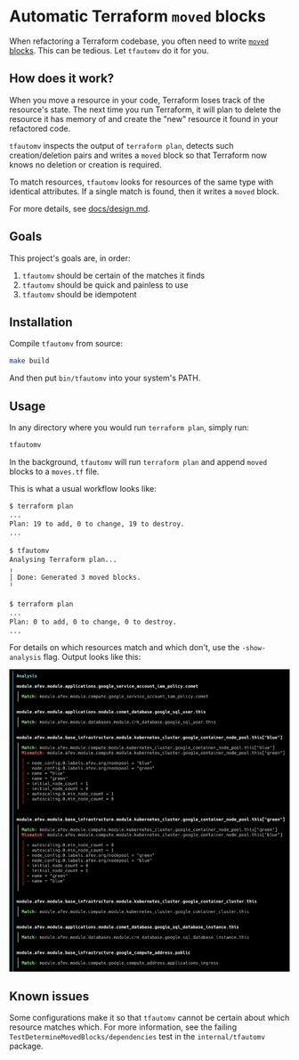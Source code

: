 # Automatic Terraform `moved` blocks

When refactoring a Terraform codebase, you often need to write [`moved` blocks](https://www.terraform.io/language/modules/develop/refactoring#moved-block-syntax). This can be tedious. Let
`tfautomv` do it for you.

## How does it work?

When you move a resource in your code, Terraform loses track of the resource's
state. The next time you run Terraform, it will plan to delete the resource it
has memory of and create the "new" resource it found in your refactored code.

`tfautomv` inspects the output of `terraform plan`, detects such
creation/deletion pairs and writes a `moved` block so that Terraform now knows
no deletion or creation is required.

To match resources, `tfautomv` looks for resources of the same type with
identical attributes. If a single match is found, then it writes a `moved`
block.

For more details, see [docs/design.md](./docs/design.md).

## Goals

This project's goals are, in order:

1. `tfautomv` should be certain of the matches it finds
2. `tfautomv` should be quick and painless to use
3. `tfautomv` should be idempotent

## Installation

Compile `tfautomv` from source:

```bash
make build
```

And then put `bin/tfautomv` into your system's PATH.

## Usage

In any directory where you would run `terraform plan`, simply run:

```bash
tfautomv
```

In the background, `tfautomv` will run `terraform plan` and append `moved`
blocks to a `moves.tf` file.

This is what a usual workflow looks like:

```text
$ terraform plan
...
Plan: 19 to add, 0 to change, 19 to destroy.
...

$ tfautomv
Analysing Terraform plan...
╷
│ Done: Generated 3 moved blocks.
╵

$ terraform plan
...
Plan: 0 to add, 0 to change, 0 to destroy.
...
```

For details on which resources match and which don't, use the `-show-analysis`
flag. Output looks like this:

![analysis](docs/analysis.png)

## Known issues

Some configurations make it so that `tfautomv` cannot be certain about which
resource matches which. For more information, see the failing
`TestDetermineMovedBlocks/dependencies` test in the `internal/tfautomv` package.
